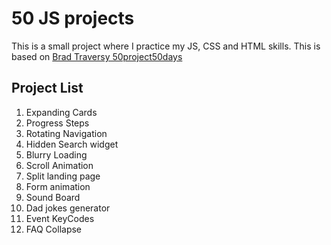 # 50 JS projects

This is a small project where I practice my JS, CSS and HTML skills. This is based on [Brad Traversy 50project50days](https://github.com/bradtraversy/50projects50days)

## Project List

1. Expanding Cards
2. Progress Steps
3. Rotating Navigation
4. Hidden Search widget
5. Blurry Loading
6. Scroll Animation
7. Split landing page
8. Form animation
9. Sound Board
10. Dad jokes generator
11. Event KeyCodes
12. FAQ Collapse
